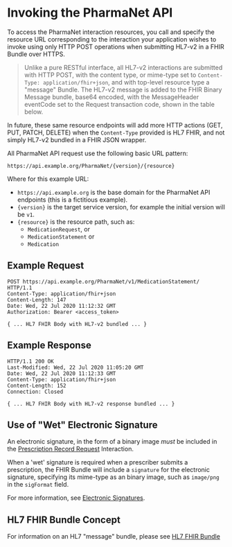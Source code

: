 # Invoking the PharmaNet API

To access the PharmaNet interaction resources, you call and specify the resource URL corresponding to the interaction your application wishes to invoke using only HTTP POST operations when submitting HL7-v2 in a FHIR Bundle over HTTPS.

> Unlike a pure RESTful interface, all HL7-v2 interactions are submitted with HTTP POST, with the content type, or mime-type set to `Content-Type: application/fhir+json`, and with top-level resource type a "message" Bundle. The HL7-v2 message is added to the FHIR Binary Message bundle, base64 encoded, with the MessageHeader eventCode set to the Request transaction code, shown in the table below.

In future, these same resource endpoints will add more HTTP actions (GET, PUT, PATCH, DELETE) when the `Content-Type` provided is HL7 FHIR, and not simply HL7-v2 bundled in a FHIR JSON wrapper.

All PharmaNet API request use the following basic URL pattern:

```code
https://api.example.org/PharmaNet/{version}/{resource}
```

Where for this example URL:

- ``https://api.example.org`` is the base domain for the PharmaNet API endpoints (this is a fictitious example).
- `{version}` is the target service version, for example the initial version will be `v1`.
- `{resource}` is the resource path, such as:
    - `MedicationRequest`, or
    - `MedicationStatement` or
    - `Medication`

## Example Request

```code
POST https://api.example.org/PharmaNet/v1/MedicationStatement/ HTTP/1.1
Content-Type: application/fhir+json
Content-Length: 147
Date: Wed, 22 Jul 2020 11:12:32 GMT
Authorization: Bearer <access_token>

{ ... HL7 FHIR Body with HL7-v2 bundled ... }
```

## Example Response

```code
HTTP/1.1 200 OK
Last-Modified: Wed, 22 Jul 2020 11:05:20 GMT
Date: Wed, 22 Jul 2020 11:12:33 GMT
Content-Type: application/fhir+json
Content-Length: 152
Connection: Closed

{ ... HL7 FHIR Body with HL7-v2 response bundled ... }
```

## Use of "Wet" Electronic Signature

An electronic signature, in the form of a binary image *must* be included in the [Prescription Record Request](../api-reference/MedicationRequest.md) Interaction.

When a 'wet' signature is required when a prescriber submits a prescription, the FHIR Bundle will include a `signature`  for the electronic signature, specifying its mime-type as an binary image, such as `image/png` in the `sigFormat` field.

For more information, see [Electronic Signatures](electronic-signatures.md).



## HL7 FHIR Bundle Concept

For information on an HL7 "message" bundle, please see [HL7 FHIR Bundle](https://www.hl7.org/fhir/bundle.html)
